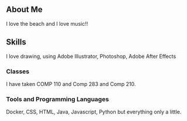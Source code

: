 ## About Me
I love the beach and I love music!!

## Skills
I love drawing, using Adobe Illustrator, Photoshop, Adobe After Effects

### Classes
I have taken COMP 110 and Comp 283 and Comp 210.

### Tools and Programming Languages
Docker, CSS, HTML, Java, Javascript, Python but everything only a little. 
